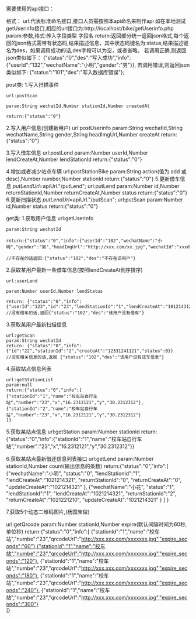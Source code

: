需要使用的api接口：

格式：
    url:代表标准命名接口,接口人员需按照本api命名来制作api
         如在本地测试getUserinfo接口,相应的url接口为:http://localhost/bike/getUserinfo.php
	param:参数,格式:传入字段类型 字段名
	return:返回部分统一返回json格式,每个返回的json格式需带有状态码,结果描述信息，其中状态码键名为:status,结果描述键名为des，如果调用成功的话,des字段可以为空，或者省略。
若调用正确,则返回json类似如下：
    {"status":"0","des":"写入成功","info":{"userId":"132","wechatName":"小明","gender":"男"}},
若调用错误,则返回json类似如下:
    {"status":"101","des":"写入数据库错误"};

post类:
1.写入扫描事件

	url:postScan

	param:String wechatId,Number stationId,Number createdAt

	return:{"status":"0"}
2.写入用户信息(创建新用户)
	url:postUserinfo
	param:String wechatId,String wechatName,String gender,String headImgUrl,Number createAt
	return:{"status":"0"}

3.写入借车信息
	url:postLend
	param:Number userId,Number lendCreateAt,Number lendStationId
	return:{"status":"0"}


4.增加或者减少站点车辆
	url:postStationBike
	param:String action(值为 add 或 desc),Number number,Number stationId
	return:{"status":"0"}
5.更新借车信息
	$putLendUrl=$apiUrl."/putLend";
	url:putLend
	param:Number id,Number returnStationId,Number returnCreateAt,Number status
	return:{"status":"0"}
6.更新扫描状态
	$putLendUrl=$apiUrl."/putScan";
	url:putScan
	param:Number id,Number status
	return:{"status":"0"}

get类:
1.获取用户信息
	url:getUserinfo

	param:String wechatId

	return:{"status":"0","info":{"userId":"182","wechatName":"小明","gender":"男","headImgUrl":"http://xxx.com/xx.jpg","wechatId":"xxxdfdafsdafdsfasafasfsa"}}
	
	//不存在的话返回:{"status":"102","des":"不存在该用户"}

2.获取某用户最新一条借车信息(按照lendCreateAt倒序排序)

	url:userLend

	param:Number userId,Number lendStatus

	return: {"status":"0","info":{"userId":"123","id":"23","lendStationId":"1","lendCreateAt":"1012143122","returnStationId":"1","returnCreateAt":"1012143122","status":"1"}}
	//没有借车的话,返回{"status":"102","des":"该用户没有借车"}
 

3.获取某用户最新扫描信息

    url:getScan
    param:String wechatId
    return: {"status":"0","info":{"id":"22","stationId":"2","createAt":"12331241121","status":0}}
    //没有相关信息的话,返回 {"status":"102","des":"该用户没有还车信息"}
4.获取站点信息列表

	url:getStationList
	param:null
	return:{"status":"0","info":[
	{"stationId":"1","name":"校车站自行车站","number":"23","x","16.2312121","y","30.2312312"},
	{"stationId":"2","name":"校车站自行车站","number":"23","x","16.2312121","y","30.2312312"}
	]}

5.获取某站点信息
    url:getStation
    param:Number stationId
    return: {"status":"0","info":{"stationId":"1","name":"校车站自行车站","number":"23","x","16.2312121","y","30.2312312"}}


  
6.获取某站点最新借还信息列表接口
	url:getLend
	param:Number stationId,Number count(输出信息的条数)
	return:{"status":"0","info":[
	{"wechatName":"小明",
	"status":"0",
	"lendStationId":"1",
	"lendCreateAt":"1021214321",
	"returnStationId":"0",
	"returnCreateAt":"0",
	"updateCreateAt":"1021214321"
},
{"wechatName":"小花",
	"status":"1",
	"lendStationId":"1",
	"lendCreateAt":"1021214321",
	"returnStationId":"2",
	"returnCreateAt":"1021221210",
	"updateCreateAt":"1021214321"
}
	]
	}
	
   
7.获取5个动态二维码图片,(杨国宝做)

   url:getQrcode
   param:Number stationId,Number expire(默认间隔时间为60秒,单位秒)
   return:{"status":"0","info":[
   {"stationId":"1","name":"校车站","numbe":"23","qrcodeUrl":"http://xxx.xxx.com/xxxxxxx.jpg","expire_seconds":"60"},{"stationId":"1","name":"校车站","numbe":"23","qrcodeUrl":"http://xxx.xxx.com/xxxxxxx.jpg","expire_seconds":"120"},
   {"stationId":"1","name":"校车站","numbe":"23","qrcodeUrl":"http://xxx.xxx.com/xxxxxxx.jpg","expire_seconds":"180"},
   {"stationId":"1","name":"校车站","numbe":"23","qrcodeUrl":"http://xxx.xxx.com/xxxxxxx.jpg","expire_seconds":"240"},
   {"stationId":"1","name":"校车站","numbe":"23","qrcodeUrl":"http://xxx.xxx.com/xxxxxxx.jpg","expire_seconds":"300"}   
   ]}
 



